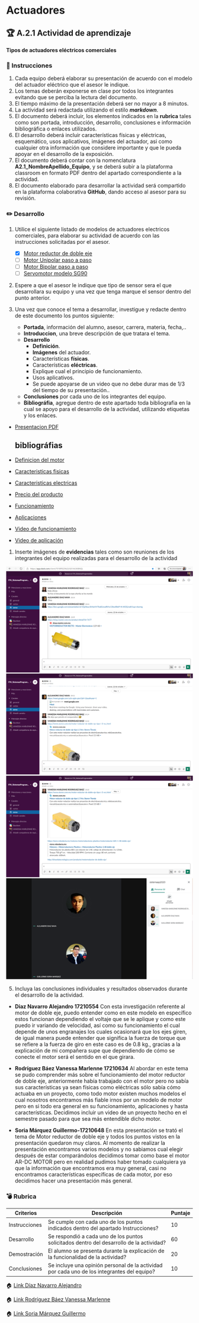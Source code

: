 # Actuadores

## :trophy: A.2.1 Actividad de aprendizaje

**Tipos de actuadores eléctricos comerciales**

### :blue_book: Instrucciones

1. Cada equipo deberá elaborar su presentación de acuerdo con el modelo del actuador eléctrico que el asesor le indique.
2. Los temas deberán exponerse en clase por todos los integrantes evitando que se perciba la lectura del documento.
3. El tiempo máximo de la presentación deberá ser no mayor a 8 minutos.
4. La actividad será redactada utilizando el estilo ***markdown***.
5. El documento deberá incluir, los elementos indicados en la **rubrica** tales como son portada, introducción, desarrollo, conclusiones e información bibliográfica o enlaces utilizados.
6. El desarrollo deberá incluir características físicas y eléctricas, esquemático, usos aplicativos,  imágenes del actuador, asi como cualquier otra información que considere importante y que le pueda apoyar en el desarrollo de la exposición.
7. El documento deberá contar con la nomenclatura **A2.1_NombreApellido_Equipo**, y se deberá subir a la plataforma classroom en formato PDF dentro del apartado correspondiente a la actividad.
8. El documento elaborado para desarrollar la actividad será compartido en la plataforma colaborativa **GitHub**, dando acceso al asesor para su revisión.

### :pencil2: Desarrollo

1. Utilice el siguiente listado de modelos de actuadores electricos comerciales, para elaborar su actividad de acuerdo con las instrucciones solicitadas por el asesor.

   - [x] [Motor reductor de doble eje](https://articulo.mercadolibre.com.mx/MLM-651722486-motor-reductor-de-doble-eje-recto-3-vcc-mot-120-_JM?quantity=1#position=3&type=item&tracking_id=36396cb4-7b75-41a3-97e3-a0c6af6709c3) 
   - [ ] [Motor Unipolar paso a paso](https://articulo.mercadolibre.com.mx/MLM-587352935-motor-a-pasos-pm55l-048-unipolar-75-por-paso-con-cables-_JM?quantity=1#position=3&type=item&tracking_id=1a7ba1b9-b483-4d15-889f-2b970c4779c2) 
   - [ ] [Motor Bipolar paso a paso](https://articulo.mercadolibre.com.mx/MLM-783827003-motores-a-pasos-nema-23-bipolar-13kg-minebea-japones-arduino-_JM?quantity=1#position=2&type=item&tracking_id=f05c36d1-e3e0-4d19-b76e-8bbd132124fd) 
   - [ ] [Servomotor modelo SG90](https://articulo.mercadolibre.com.mx/MLM-618694358-micro-servomotor-sg90-robotica-arduino-16-kg-servo-motor-_JM?quantity=1&variation=23651072471#position=1&type=item&tracking_id=4b156b79-3721-4fc1-9ef0-4f378d92e1ef)

2. Espere a que el asesor le indique que tipo de sensor sera el que desarrollara su equipo y una vez que tenga marque el sensor dentro del punto anterior.
3. Una vez que conoce el tema a desarrollar, investigue y redacte dentro de este documento los puntos siguiente:

   - **Portada**, información del alumno, asesor, carrera, materia, fecha,..
   - **Introduccion**, una breve descripción de que tratara el tema.
   - **Desarrollo**
     - **Definición**.
     - **Imágenes** del actuador.
     - Características **físicas**.
     - Características **eléctricas**.
     - Explique cual el principio de funcionamiento.
     - Usos aplicativos.
     - Se puede apoyarse de un video que no debe durar mas de 1/3 del tiempo de su presentación..
    - **Conclusiones** por cada uno de los integrantes del equipo.
    - **Bibliográfia**, agregue dentro de este apartado toda bibliografia en la cual se apoyo para el desarrollo de la actividad, utilizando etiquetas y los enlaces. 
  - 
     [Presentacion PDF](https://github.com/AlejandroDiaz96/SistemasProgramables2020/blob/master/PDF/Motor%20reductor%20doble%20eje.pdf)

    ## **bibliográfias**
- [Definicion del motor](https://shop.master.com.mx/product/detail?id=7677)
- [Caracteristicas fisicas](https://shop.master.com.mx/product/detail?id=7677)
- [Caracteristicas electricas](https://www.steren.com.mx/motor-reductor-de-doble-eje-tipo-i-3-vcc.html)
- [Precio del producto](https://shop.master.com.mx/product/detail?id=7677)
- [Funcionamiento](https://shop.master.com.mx/product/detail?id=7677)
- [Aplicaciones](https://shop.master.com.mx/product/detail?id=7677)
- [Video de funcionamiento](https://www.youtube.com/watch?v=Jd2N_Wd7-cA&feature=youtu.be)
- [Video de aplicación](https://youtu.be/LkJkYZu-JwY)


  
1. Inserte imágenes de **evidencias** tales como son reuniones  de los integrantes del equipo realizadas para el desarrollo de la actividad

![Ev1](../img/evi1.png)
![Ev2](../img/evi2.png)
![Ev3](../img/evi3.png)
![Ev4](../img/evi4.png)

5. Incluya las conclusiones individuales y resultados observados durante el desarrollo de la actividad.

* **Diaz Navarro Alejandro 17210554**
Con esta investigación referente al motor de doble eje, puedo entender como en este modelo en específico estos funcionan dependiendo el voltaje que se le aplique y como este puedo ir variando de velocidad, así como su funcionamiento el cual depende de unos engranajes los cuales ocasionará que los ejes giren, de igual manera puede entender que significa la fuerza de torque que se refiere a la fuerza de giro en este caso es de 0.8 kg., gracias a la explicación de mi compañera supe que dependiendo de cómo se conecte el motor será el sentido en el que girara.

* **Rodríguez Báez Vanessa Marlenne 17210634**
Al abordar en este tema se pudo comprender más sobre el funcionamiento del motor reductor de doble eje, anteriormente había trabajado con el motor pero no sabía sus características ya sean físicas como eléctricas sólo sabía cómo actuaba en un proyecto, como todo motor existen muchos modelos el cual nosotros encontramos más fiable irnos por un modelo de motor pero en si todo era general en su funcionamiento, aplicaciones y hasta características. Decidimos incluir un video de un proyecto hecho en el semestre pasado para que sea más entendible dicho motor.

* **Soria Márquez Guillermo-17210648**
En esta presentación se trató el tema de Motor reductor de doble eje y todos los puntos vistos en la presentación  quedaron muy claros. Al momento de realizar la presentación encontramos varios modelos y no sabiamos cual elegir después de estar comparándolos decidimos tomar como base el motor AR-DC MOTOR pero en realidad pudimos haber tomado cualquiera ya que la información que encontramos era muy general, casi no encontramos características específicas de cada motor, por eso decidimos hacer una presentación más general.



### :bomb: Rubrica

| Criterios     | Descripción                                                                                  | Puntaje |
| ------------- | -------------------------------------------------------------------------------------------- | ------- |
| Instrucciones | Se cumple con cada uno de los puntos indicados dentro del apartado Instrucciones?            | 10      |  | 5 |
| Desarrollo    | Se respondió a cada uno de los puntos solicitados dentro del desarrollo de la actividad?     | 60      |
| Demostración  | El alumno se presenta durante la explicación de la funcionalidad de la actividad?            | 20      |
| Conclusiones  | Se incluye una opinión personal de la actividad  por cada uno de los integrantes del equipo? | 10      |

:house: [Link  Díaz Navarro Alejandro](https://github.com/AlejandroDiaz96/SistemasProgramables2020)

:house: [Link Rodríguez Báez Vanessa Marlenne](https://github.com/vanessamRodriguez/Sistemas_Programables)

:house: [Link Soria Márquez Guillermo](https://github.com/GuillermoSoria97/Sistemas_P)
